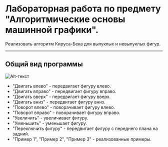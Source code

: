 # Лабораторная работа по предмету "Алгоритмические основы машинной графики".
Реализовать алгоритм Кируса-Бека для выпуклых и невыпуклых фигур.
____
## Общий вид программы
![Alt-текст](https://sun9-31.userapi.com/impg/sQW7zVXbrGzr5nySj_e36hacX-X0vp_0e225Ug/QFil0MOOcTY.jpg?size=925x924&quality=96&sign=aa67e439ba3be5687655b2dcb9df2b4e&type=album "Интерфейс")
- "Двигать влево" - передвигает фигуру влево. 
- "Двигать вправо" - передвигает фигуру вправо.
- "Двигать вверх" - передвигает фигуру вверх.
- "Двигать вниз" - передвигает фигуру вниз.
- "Поворот влево" - поворачивает фигуру влево.
- "Поворот вправо" - поворачивает фигуру вправо.
- "Увеличить" - увеличивает фигуру.
- "Уменьшить" - уменьшает фигуру.
- "Переключить фигуру" - передвигает фигуру с переднего плана на задний.
- "Пример 1", "Пример 2", "Пример 3" - реализованные примеры.
